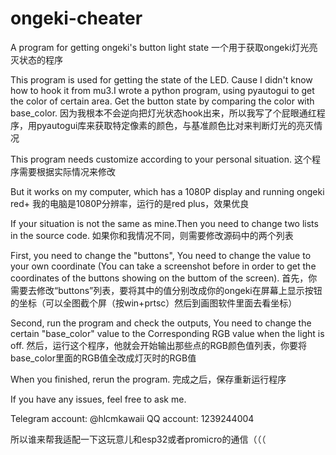 # ongeki-cheater
A program for getting ongeki's button light state
一个用于获取ongeki灯光亮灭状态的程序

This program is used for getting the state of the LED.
Cause I didn't know how to hook it from mu3.I wrote a python program, using pyautogui to get the color of certain area. Get the button state by comparing the color with base_color.
因为我根本不会逆向把灯光状态hook出来，所以我写了个屁眼通红程序，用pyautogui库来获取特定像素的颜色，与基准颜色比对来判断灯光的亮灭情况

This program needs customize according to your personal situation.
这个程序需要根据实际情况来修改

But it works on my computer, which has a 1080P display and running ongeki red+
我的电脑是1080P分辨率，运行的是red plus，效果优良

If your situation is not the same as mine.Then you need to change two lists in the source code.
如果你和我情况不同，则需要修改源码中的两个列表

First, you need to change the "buttons", You need to change the value to your own coordinate (You can take a screenshot before in order to get the coordinates of the buttons showing on the buttom of the screen).
首先，你需要去修改“buttons”列表，要将其中的值分别改成你的ongeki在屏幕上显示按钮的坐标（可以全图截个屏（按win+prtsc）然后到画图软件里面去看坐标）

Second, run the program and check the outputs, You need to change the certain "base_color" value to the Corresponding RGB value when the light is off.
然后，运行这个程序，他就会开始输出那些点的RGB颜色值列表，你要将base_color里面的RGB值全改成灯灭时的RGB值

When you finished, rerun the program.
完成之后，保存重新运行程序

If you have any issues, feel free to ask me.

Telegram account: @hlcmkawaii
QQ account: 1239244004

所以谁来帮我适配一下这玩意儿和esp32或者promicro的通信（（（
